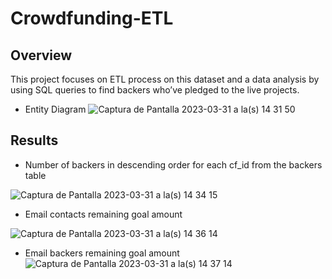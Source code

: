 # Crowdfunding-ETL

## Overview

This project focuses on ETL process on this dataset and a data analysis by using SQL queries to find backers who’ve pledged to the live projects.

- Entity Diagram
![Captura de Pantalla 2023-03-31 a la(s) 14 31 50](https://user-images.githubusercontent.com/114015620/229223920-846086a0-b752-48c7-921c-6ab74460ed2c.png)



## Results

- Number of backers in descending order for each cf_id from the backers table

![Captura de Pantalla 2023-03-31 a la(s) 14 34 15](https://user-images.githubusercontent.com/114015620/229224378-c840bf5d-58f0-46c8-82f1-d1a2369005df.png)

- Email contacts remaining goal amount

![Captura de Pantalla 2023-03-31 a la(s) 14 36 14](https://user-images.githubusercontent.com/114015620/229224687-6b98f23f-d969-4874-9260-e086c92114b0.png)

- Email backers remaining goal amount
![Captura de Pantalla 2023-03-31 a la(s) 14 37 14](https://user-images.githubusercontent.com/114015620/229224880-d3683823-7835-44e9-9b61-f422c1687ae9.png)


